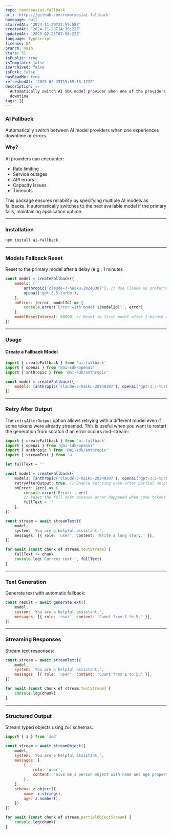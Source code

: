 ```yaml
---
repo: remorses/ai-fallback
url: 'https://github.com/remorses/ai-fallback'
homepage: null
starredAt: '2024-11-29T22:59:58Z'
createdAt: '2024-11-28T14:38:22Z'
updatedAt: '2025-02-25T07:58:22Z'
language: TypeScript
license: NA
branch: main
stars: 51
isPublic: true
isTemplate: false
isArchived: false
isFork: false
hasReadMe: true
refreshedAt: '2025-02-25T19:59:18.172Z'
description: >-
  Automatically switch AI SDK model provider when one of the providers has
  downtime
tags: []
---
```


### AI Fallback

Automatically switch between AI model providers when one experiences downtime or errors.

#### Why?

AI providers can encounter:

-   Rate limiting
-   Service outages
-   API errors
-   Capacity issues
-   Timeouts

This package ensures reliability by specifying multiple AI models as fallbacks. It automatically switches to the next available model if the primary fails, maintaining application uptime.

---

### Installation

```bash
npm install ai-fallback
```

---

### Models Fallback Reset

Reset to the primary model after a delay (e.g., 1 minute):

```javascript
const model = createFallback({
    models: [
        anthropic('claude-3-haiku-20240307'), // Use Claude as preferred model
        openai('gpt-3.5-turbo'),
    ],
    onError: (error, modelId) => {
        console.error(`Error with model ${modelId}:`, error)
    },
    modelResetInterval: 60000, // Reset to first model after 1 minute of the first error
})
```

---

### Usage

#### Create a Fallback Model

```javascript
import { createFallback } from 'ai-fallback'
import { openai } from '@ai-sdk/openai'
import { anthropic } from '@ai-sdk/anthropic'

const model = createFallback({
    models: [anthropic('claude-3-haiku-20240307'), openai('gpt-3.5-turbo')],
})
```

---

### Retry After Output

The `retryAfterOutput` option allows retrying with a different model even if some tokens were already streamed. This is useful when you want to restart the generation from scratch if an error occurs mid-stream:

```ts
import { createFallback } from 'ai-fallback'
import { openai } from '@ai-sdk/openai'
import { anthropic } from '@ai-sdk/anthropic'
import { streamText } from 'ai'

let fullText = ''

const model = createFallback({
    models: [anthropic('claude-3-haiku-20240307'), openai('gpt-3.5-turbo')],
    retryAfterOutput: true, // Enable retrying even after partial output
    onError: (err) => {
        console.error('Error:', err)
        // reset the full text because error happened when some tokens were already streamed in
        fullText = ''
    },
})

const stream = await streamText({
    model,
    system: 'You are a helpful assistant.',
    messages: [{ role: 'user', content: 'Write a long story.' }],
})

for await (const chunk of stream.textStream) {
    fullText += chunk
    console.log('Current text:', fullText)
}
```

---

### Text Generation

Generate text with automatic fallback:

```javascript
const result = await generateText({
    model,
    system: 'You are a helpful assistant.',
    messages: [{ role: 'user', content: 'Count from 1 to 5.' }],
})
```

---

### Streaming Responses

Stream text responses:

```javascript
const stream = await streamText({
    model,
    system: 'You are a helpful assistant.',
    messages: [{ role: 'user', content: 'Count from 1 to 5.' }],
})

for await (const chunk of stream.textStream) {
    console.log(chunk)
}
```

---

### Structured Output

Stream typed objects using `Zod` schemas:

```javascript
import { z } from 'zod'

const stream = await streamObject({
    model,
    system: 'You are a helpful assistant.',
    messages: [
        {
            role: 'user',
            content: 'Give me a person object with name and age properties.',
        },
    ],
    schema: z.object({
        name: z.string(),
        age: z.number(),
    }),
})

for await (const chunk of stream.partialObjectStream) {
    console.log(chunk)
}
```
